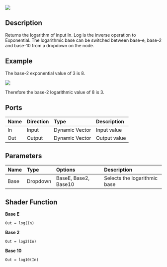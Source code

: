 ![](https://github.com/Unity-Technologies/ShaderGraph/wiki/Images/NodeLibrary/Nodes/PageImages/LogNodePage01.png)

## Description

Returns the logarithm of input In. Log is the inverse operation to Exponential. The logarithmic base can be switched between base-e, base-2 and base-10 from a dropdown on the node. 

## Example

The base-2 exponential value of 3 is 8.

![](https://github.com/Unity-Technologies/ShaderGraph/wiki/Images/NodeLibrary/Nodes/PageImages/LogNodePage02.png)

Therefore the base-2 logarithmic value of 8 is 3.

## Ports

| Name        | Direction           | Type  | Description |
|:------------ |:-------------|:-----|:---|
| In      | Input | Dynamic Vector | Input value |
| Out | Output      |    Dynamic Vector | Output value |

## Parameters

| Name        | Type           | Options  | Description |
|:------------ |:-------------|:-----|:---|
| Base      | Dropdown | BaseE, Base2, Base10 | Selects the logarithmic base |

## Shader Function

**Base E**

`Out = log(In)`

**Base 2**

`Out = log2(In)`

**Base 10**

`Out = log10(In)`